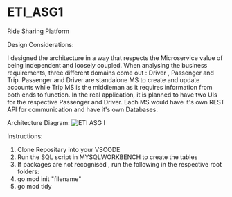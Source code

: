 # ETI_ASG1
Ride Sharing Platform

Design Considerations:

I designed the architecture in a way that respects the Microservice value of being independent and loosely coupled. When analysing the business requirements, three different domains come out : Driver , Passenger and Trip. Passenger and Driver are standalone MS to create and update accounts while Trip MS is the middleman as it requires information from both ends to function. In the real application, it is planned to have two UIs for the respective Passenger and Driver. Each MS would have it's own REST API for communication and have it's own Databases.




Architecture Diagram:
![ETI ASG I](https://user-images.githubusercontent.com/83932770/145717538-1716a17d-308c-4c50-ad9a-2565c1620fd4.png)

Instructions:

1.  Clone Repositary into your VSCODE
2.  Run the SQL script in MYSQLWORKBENCH to create the tables
3.  If packages are not recognised , run the following in the respective root folders:
   1. go mod init "filename"
   2. go mod tidy

